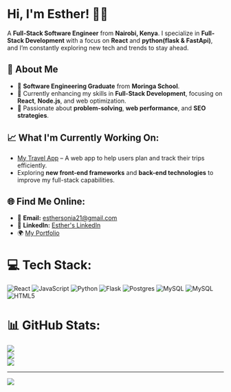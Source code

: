 # Hi, I'm Esther! 👩‍💻
A **Full-Stack Software Engineer** from **Nairobi, Kenya**. I specialize in **Full-Stack Development** with a focus on **React** and **python(flask & FastApi)**, and I’m constantly exploring new tech and trends to stay ahead.

## 🚀 About Me
- 💼 **Software Engineering Graduate** from **Moringa School**.
- 🔭 Currently enhancing my skills in **Full-Stack Development**, focusing on **React**, **Node.js**, and web optimization.
- 🎯 Passionate about **problem-solving**, **web performance**, and **SEO strategies**.


## 📈 What I'm Currently Working On:
- [My Travel App](https://github.com/Esther-Sonia/my-travel-app) – A web app to help users plan and track their trips efficiently.
- Exploring **new front-end frameworks** and **back-end technologies** to improve my full-stack capabilities.


## 🌐 Find Me Online:
- 📧 **Email:** [esthersonia21@gmail.com](mailto:esthersonia21@gmail.com)
- 🔗 **LinkedIn:** [Esther's LinkedIn](https://www.linkedin.com/in/esther-irungu)
- 🌍 [My Portfolio ](https://esther-irungu-portfolio.vercel.app/)


# 💻 Tech Stack:
![React](https://img.shields.io/badge/react-%2320232a.svg?style=for-the-badge&logo=react&logoColor=%2361DAFB) ![JavaScript](https://img.shields.io/badge/javascript-%23323330.svg?style=for-the-badge&logo=javascript&logoColor=%23F7DF1E) ![Python](https://img.shields.io/badge/python-3670A0?style=for-the-badge&logo=python&logoColor=ffdd54) ![Flask](https://img.shields.io/badge/flask-%23000.svg?style=for-the-badge&logo=flask&logoColor=white) ![Postgres](https://img.shields.io/badge/postgres-%23316192.svg?style=for-the-badge&logo=postgresql&logoColor=white) ![MySQL](https://img.shields.io/badge/mysql-4479A1.svg?style=for-the-badge&logo=mysql&logoColor=white) ![MySQL](https://img.shields.io/badge/mysql-4479A1.svg?style=for-the-badge&logo=mysql&logoColor=white) ![HTML5](https://img.shields.io/badge/html5-%23E34F26.svg?style=for-the-badge&logo=html5&logoColor=white)
# 📊 GitHub Stats:
![](https://github-readme-stats.vercel.app/api?username=Esther-Sonia&theme=merko&hide_border=false&include_all_commits=true&count_private=false)<br/>
![](https://nirzak-streak-stats.vercel.app/?user=Esther-Sonia&theme=merko&hide_border=false)<br/>
![](https://github-readme-stats.vercel.app/api/top-langs/?username=Esther-Sonia&theme=merko&hide_border=false&include_all_commits=true&count_private=false&layout=compact)

---
[![](https://visitcount.itsvg.in/api?id=Esther-Sonia&icon=0&color=0)](https://visitcount.itsvg.in)

<!-- Proudly created with GPRM ( https://gprm.itsvg.in ) -->
